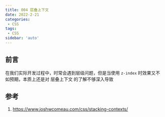```yaml
---
title: 004 层叠上下文
date: 2022-2-21
categories: 
 - CSS
tags:
 - CSS
sidebar: 'auto'
---
```


## 前言

在我们实际开发过程中，时常会遇到层级问题，但是当使用 `z-index` 时效果又不如预期，本质上还是对 层叠上下文 的了解不够深入导致


## 参考

1. https://www.joshwcomeau.com/css/stacking-contexts/

